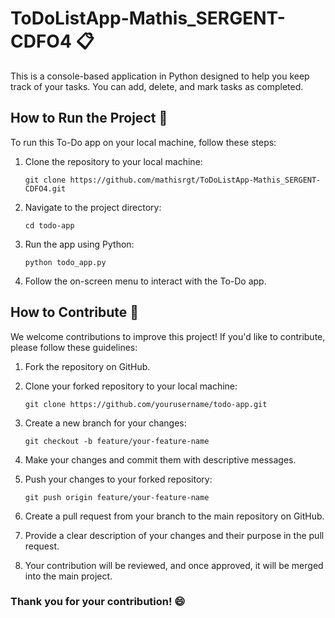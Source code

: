 # ToDoListApp-Mathis_SERGENT-CDFO4 📋
This is a console-based application in Python designed to help you keep track of your tasks. You can add, delete, and mark tasks as completed.

## How to Run the Project 🚀

To run this To-Do app on your local machine, follow these steps:

1. Clone the repository to your local machine:
   ```
   git clone https://github.com/mathisrgt/ToDoListApp-Mathis_SERGENT-CDFO4.git
   ```

2. Navigate to the project directory:
   ```
   cd todo-app
   ```
   
4. Run the app using Python:
   ```
   python todo_app.py
   ```
   
6. Follow the on-screen menu to interact with the To-Do app.

## How to Contribute 🤝

We welcome contributions to improve this project! If you'd like to contribute, please follow these guidelines:

1. Fork the repository on GitHub.

2. Clone your forked repository to your local machine:
   ```
   git clone https://github.com/yourusername/todo-app.git
   ```
   
4. Create a new branch for your changes:
   ```
   git checkout -b feature/your-feature-name
   ```
   
6. Make your changes and commit them with descriptive messages.

7. Push your changes to your forked repository:
   ```
   git push origin feature/your-feature-name
   ```
   
9. Create a pull request from your branch to the main repository on GitHub.

10. Provide a clear description of your changes and their purpose in the pull request.

11. Your contribution will be reviewed, and once approved, it will be merged into the main project.

### Thank you for your contribution! 😄

